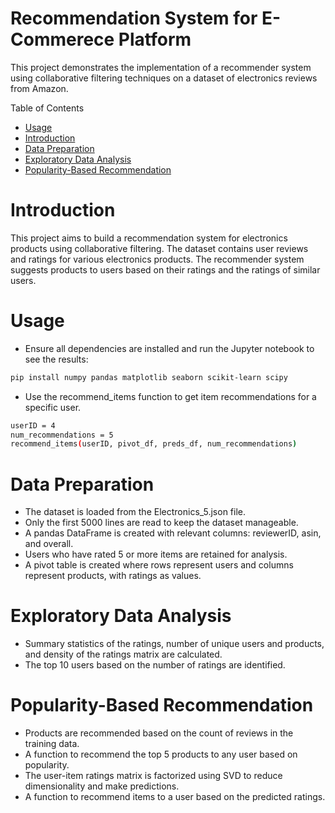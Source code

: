 # Recommendation System for E-Commerece Platform

This project demonstrates the implementation of a recommender system using collaborative filtering techniques on a dataset of electronics reviews from Amazon.

Table of Contents
- [Usage](#usage)
- [Introduction](#introduction)
- [Data Preparation](#data-preparation)
- [Exploratory Data Analysis](#Exploratory-Data-Analysis)
- [Popularity-Based Recommendation](#Popularity-Based-Recommendation)

# Introduction
This project aims to build a recommendation system for electronics products using collaborative filtering. The dataset contains user reviews and ratings for various electronics products. The recommender system suggests products to users based on their ratings and the ratings of similar users.

# Usage
- Ensure all dependencies are installed and run the Jupyter notebook to see the results:
```bash
pip install numpy pandas matplotlib seaborn scikit-learn scipy
```

- Use the recommend_items function to get item recommendations for a specific user.
```bash
userID = 4
num_recommendations = 5
recommend_items(userID, pivot_df, preds_df, num_recommendations)
```

# Data Preparation

- The dataset is loaded from the Electronics_5.json file.
- Only the first 5000 lines are read to keep the dataset manageable.
- A pandas DataFrame is created with relevant columns: reviewerID, asin, and overall.
- Users who have rated 5 or more items are retained for analysis.
- A pivot table is created where rows represent users and columns represent products, with ratings as values.

# Exploratory Data Analysis
- Summary statistics of the ratings, number of unique users and products, and density of the ratings matrix are calculated.
- The top 10 users based on the number of ratings are identified.

# Popularity-Based Recommendation
- Products are recommended based on the count of reviews in the training data.
- A function to recommend the top 5 products to any user based on popularity.
- The user-item ratings matrix is factorized using SVD to reduce dimensionality and make predictions.
- A function to recommend items to a user based on the predicted ratings.
